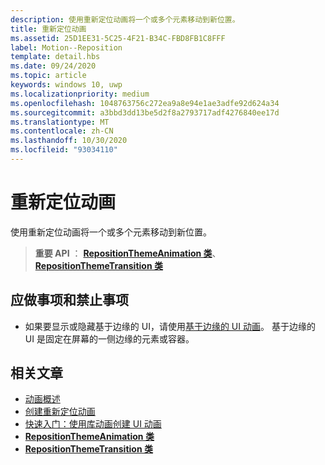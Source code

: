 ```yaml
---
description: 使用重新定位动画将一个或多个元素移动到新位置。
title: 重新定位动画
ms.assetid: 25D1EE31-5C25-4F21-B34C-FBD8FB1C8FFF
label: Motion--Reposition
template: detail.hbs
ms.date: 09/24/2020
ms.topic: article
keywords: windows 10, uwp
ms.localizationpriority: medium
ms.openlocfilehash: 1048763756c272ea9a8e94e1ae3adfe92d624a34
ms.sourcegitcommit: a3bbd3dd13be5d2f8a2793717adf4276840ee17d
ms.translationtype: MT
ms.contentlocale: zh-CN
ms.lasthandoff: 10/30/2020
ms.locfileid: "93034110"
---
```

# <a name="reposition-animations"></a>重新定位动画



使用重新定位动画将一个或多个元素移动到新位置。

> **重要 API** ： [**RepositionThemeAnimation 类**](/uwp/api/Windows.UI.Xaml.Media.Animation.RepositionThemeAnimation)、 [**RepositionThemeTransition 类**](/uwp/api/Windows.UI.Xaml.Media.Animation.RepositionThemeTransition)

## <a name="dos-and-donts"></a>应做事项和禁止事项


-   如果要显示或隐藏基于边缘的 UI，请使用[基于边缘的 UI 动画](motion-edgebased.md)。 基于边缘的 UI 是固定在屏幕的一侧边缘的元素或容器。


## <a name="related-articles"></a>相关文章

* [动画概述](./xaml-animation.md)
* [创建重新定位动画](/previous-versions/windows/apps/jj649434(v=win.10))
* [快速入门：使用库动画创建 UI 动画](/previous-versions/windows/apps/hh452703(v=win.10))
* [**RepositionThemeAnimation 类**](/uwp/api/Windows.UI.Xaml.Media.Animation.RepositionThemeAnimation)
* [**RepositionThemeTransition 类**](/uwp/api/Windows.UI.Xaml.Media.Animation.RepositionThemeTransition)


 

